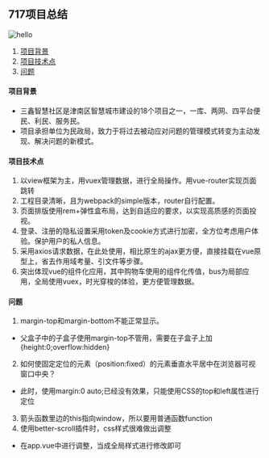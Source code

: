 ## 717项目总结
<a name="gettingstarted"></a>
![hello](https://github.com/murlokswarm/app/wiki/assets/hello.png)
1. [项目背景](#req)
2. [项目技术点](#install)
3. [问题](#gettingstarted)



<a name="install"></a>
#### 项目背景
* 三鑫智慧社区是津南区智慧城市建设的18个项目之一，一库、两网、四平台便民、利民、服务民。
* 项目承担单位为民政局，致力于将过去被动应对问题的管理模式转变为主动发现、解决问题的新模式。

<a name="req"></a>
#### 项目技术点
1. 以view框架为主，用vuex管理数据，进行全局操作。用vue-router实现页面跳转
2. 工程目录清晰，且为webpack的simple版本，router自行配置。
3. 页面排版使用rem+弹性盒布局，达到自适应的要求，以实现高质感的页面投视。
4. 登录、注册的隐私设置采用token及cookie方式进行加密，全方位考虑用户体验。保护用户的私人信息。
5. 采用axios请求数据，在此处使用，相比原生的ajax更方便，直接挂载在vue原型上，省去作用域考量、引文件等步骤。
6. 突出体现vue的组件化应用，其中购物车使用的组件化传值，bus为局部应用，全局使用vuex，时光穿梭的体验，更方便管理数据。

<a name="gettingstarted"></a>
#### 问题
1. margin-top和margin-bottom不能正常显示。
* 父盒子中的子盒子使用margin-top不管用，需要在子盒子上加{height:0;overflow:hidden} 
2. 如何使固定定位的元素（position:fixed）的元素垂直水平居中在浏览器可视窗口中央？
* 此时，使用margin:0 auto;已经没有效果，只能使用CSS的top和left属性进行定位
3. 箭头函数里边的this指向window，所以要用普通函数function
4. 使用better-scroll插件时，css样式很难做出调整
* 在app.vue中进行调整，当成全局样式进行修改即可
